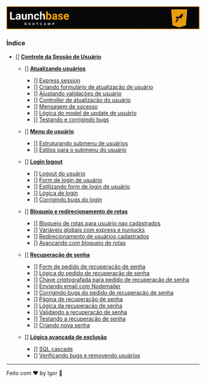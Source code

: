 <div style="text-align: center;">
  <a href="#">
    <img alt="LaunchBase" src="../../.github/logo.jpg"/>
  </a>
</div>

### **Índice**

- [] [**Controle da Sessão de Usuário**](#)

  - [] [**Atualizando usuários**](#)
    - [] [Express session](#)
    - [] [Criando formulário de atualização de usuário](#)
    - [] [Ajustando validações de usuário](#)
    - [] [Controller de atualização do usuário](#)
    - [] [Mensagem de sucesso](#)
    - [] [Lógica do model de update de usuário](#)
    - [] [Testando e corrigindo bugs](#)

  - [] [**Menu do usuário**](#)
    - [] [Estruturando submenu de usuários](#)
    - [] [Estilos para o submenu do usuário](#)

  - [] [**Login logout**](#)
    - [] [Logout do usuário](#)
    - [] [Form de login de usuário](#)
    - [] [Estilizando form de login de usuário](#)
    - [] [Lógica de login](#)
    - [] [Corrigindo bugs do login](#)

  - [] [**Bloqueio e redirecionamento de rotas**](#)
    - [] [Bloqueio de rotas para usuário nao cadastrados](#)
    - [] [Variáveis globais com express e nunjucks](#)
    - [] [Redirecionamento de usuários cadastrados](#)
    - [] [Avançando com bloqueio de rotas](#)

  - [] [**Recuperação de senha**](#)
    - [] [Form de pedido de recuperação de senha](#)
    - [] [Lógica do pedido de recuperação de senha](#)
    - [] [Chave criptografada para pedido de recuperação de senha](#)
    - [] [Enviando email com Nodemailer](#)
    - [] [Corrigindo bugs do pedido de recuperação de senha](#)
    - [] [Página de recuperação de senha](#)
    - [] [Lógica da recuperação de senha](#)
    - [] [Validando a recuperação de senha](#)
    - [] [Testando a recuperação de senha](#)
    - [] [Criando nova senha](#)

  - [] [**Lógica avançada de exclusão**](#)
    - [] [SQL cascade](#)    
    - [] [Verificando bugs e removendo usuários](#)    

---

Feito com ❤ by Igor 🖖